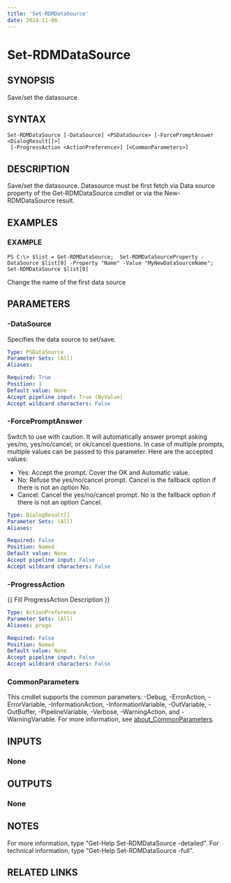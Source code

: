 ```yaml
---
title: 'Set-RDMDataSource'
date: 2024-11-06
---
```



# Set-RDMDataSource

## SYNOPSIS
Save/set the datasource.

## SYNTAX

```
Set-RDMDataSource [-DataSource] <PSDataSource> [-ForcePromptAnswer <DialogResult[]>]
 [-ProgressAction <ActionPreference>] [<CommonParameters>]
```

## DESCRIPTION
Save/set the datasource.
Datasource must be first fetch via Data source property of the Get-RDMDataSource cmdlet or via the New-RDMDataSource result.

## EXAMPLES

### EXAMPLE
```
PS C:\> $list = Get-RDMDataSource;  Set-RDMDataSourceProperty -DataSource $list[0] -Property "Name" -Value "MyNewDataSourceName"; Set-RDMDataSource $list[0]
```

Change the name of the first data source

## PARAMETERS

### -DataSource
Specifies the data source to set/save.

```yaml
Type: PSDataSource
Parameter Sets: (All)
Aliases:

Required: True
Position: 1
Default value: None
Accept pipeline input: True (ByValue)
Accept wildcard characters: False
```

### -ForcePromptAnswer
Switch to use with caution.
It will automatically answer prompt asking yes/no, yes/no/cancel, or ok/cancel questions.
In case of multiple prompts, multiple values can be passed to this parameter.
Here are the accepted values:
- Yes: Accept the prompt.
Cover the OK and Automatic value.
- No: Refuse the yes/no/cancel prompt.
Cancel is the fallback option if there is not an option No.
- Cancel: Cancel the yes/no/cancel prompt.
No is the fallback option if there is not an option Cancel.

```yaml
Type: DialogResult[]
Parameter Sets: (All)
Aliases:

Required: False
Position: Named
Default value: None
Accept pipeline input: False
Accept wildcard characters: False
```

### -ProgressAction
{{ Fill ProgressAction Description }}

```yaml
Type: ActionPreference
Parameter Sets: (All)
Aliases: proga

Required: False
Position: Named
Default value: None
Accept pipeline input: False
Accept wildcard characters: False
```

### CommonParameters
This cmdlet supports the common parameters: -Debug, -ErrorAction, -ErrorVariable, -InformationAction, -InformationVariable, -OutVariable, -OutBuffer, -PipelineVariable, -Verbose, -WarningAction, and -WarningVariable. For more information, see [about_CommonParameters](http://go.microsoft.com/fwlink/?LinkID=113216).

## INPUTS

### None
## OUTPUTS

### None
## NOTES
For more information, type "Get-Help Set-RDMDataSource -detailed".
For technical information, type "Get-Help Set-RDMDataSource -full".

## RELATED LINKS
